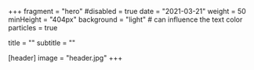 +++
fragment = "hero"
#disabled = true
date = "2021-03-21"
weight = 50
minHeight = "404px"
background = "light" # can influence the text color
particles = true

title = ""
subtitle = ""

[header]
  image = "header.jpg"
+++
